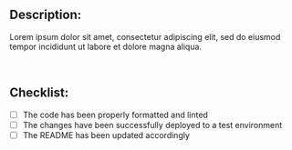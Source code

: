 ## Description:
Lorem ipsum dolor sit amet, consectetur adipiscing elit, sed do eiusmod tempor incididunt ut labore et dolore magna aliqua.

<br>

## Checklist:
- [ ] The code has been properly formatted and linted
- [ ] The changes have been successfully deployed to a test environment
- [ ] The README has been updated accordingly